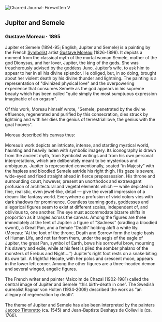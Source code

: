 <div class="artwork-of-the-day">
  <div class="container">
    <div class="img-wrapper">
      <img
        src="https://uploads2.wikiart.org/images/gustave-moreau/jupiter-and-semele-1895-1.jpg!Large.jpg"
        alt="Charred Journal: Firewritten V" />
    </div>
    <div class="artwork-detail">
      <div class="artwork-origin"> 
        <h2 class="artwork-name">Jupiter and Semele</h2>
        <h3 class="artist">
          Gustave Moreau
                    ·  1895
        </h3>
      </div>
      <p class="description">
        <span class="artwork-description-text ng-binding" ng-bind-html="viewModel.ArtworkOfTheDay.Description | unsafe">Jupiter et Semele (1894-95; English, Jupiter and Semele) is a painting by the French <a target="_blank" href="/en/artists-by-art-movement/symbolism">Symbolist</a> artist <a target="_blank" href="/en/gustave-moreau">Gustave Moreau</a> (1826-1898). It depicts a moment from the classical myth of the mortal woman Semele, mother of the god Dionysus, and her lover, Jupiter, the king of the gods. She was treacherously advised by the goddess Juno, Jupiter’s wife, to ask him to appear to her in all his divine splendor. He obliged, but, in so doing, brought about her violent death by his divine thunder and lightning. The painting is a representation of "divinized physical love" and the overpowering experience that consumes Semele as the god appears in his supreme beauty which has been called "quite simply the most sumptuous expression imaginable of an orgasm".
<br>
<br>Of this work, Moreau himself wrote, "Semele, penetrated by the divine effluence, regenerated and purified by this consecration, dies struck by lightning and with her dies the genius of terrestrial love, the genius with the goat hooves".
<br>
<br>Moreau described his canvas thus:
<br>
<br>Moreau’s work depicts an intricate, intense, and startling mystical world, haunting and heavily laden with symbolic imagery. Its iconography is drawn from the ancient myth, from Symbolist writings and from his own personal interpretations, which are deliberately meant to be mysterious and ambiguous. Jupiter is represented conventionally, seated “in Majesty” with the hapless and bloodied Semele astride his right thigh. His gaze is severe, wide-eyed and fixed straight ahead in fierce prepossession. His throne and surrounding court, however, present an unorthodox and extravagant profusion of architectural and vegetal elements which — while depicted in fine, realistic, even jewel-like, detail — give the overall impression of a dream-like fantasy world. Everywhere a profusion of vivid colors vies with dark shadows for prominence. Countless teaming gods, goddesses and allegorical figures seem to exist at different scales, independent of, and oblivious to, one another. The eye must accommodate bizarre shifts in proportion as it ranges across the canvas. Among the figures are three immediately at the feet of Jupiter: a figure of "Sadness" (cradling a bloodied sword), a Great Pan, and a female “Death” holding aloft a white lily. (Moreau: “At the foot of the throne, Death and Sorrow form the tragic basis of Human Life, and not far from them, under the aegis of the eagle of Jupiter, the great Pan, symbol of Earth, bows his sorrowful brow, mourning his slavery and exile, while at his feet is piled the somber phalanx of the monsters of Erebus and Night….”) Jupiter's right foot rests on a snake biting its own tail. A frightful Hecate, with her polos and crescent moon, appears in the lower left corner. Among the other figures are a three-headed demon and several winged, angelic figures.
<br>
<br>The French writer and painter Malcolm de Chazal (1902-1981) called the central image of Jupiter and Semele “this birth-death in one”. The Swedish surrealist Ragnar von Holten (1934-2009) described the work as “an allegory of regeneration by death”.
<br>
<br>The theme of Jupiter and Semele has also been interpreted by the painters <a target="_blank" href="/en/tintoretto">Jacopo Tintoretto</a> (ca. 1545) and Jean-Baptiste Deshays de Colleville (ca. 1760).</span>
                        <div class="text-shadow-container" ng-show="showShadow" style=""></div>
      </p>
    </div>
  </div>

</div>
